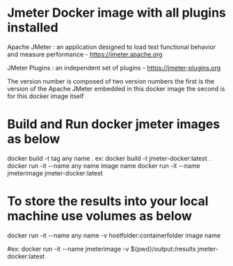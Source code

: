 # Jmeter Docker image with all plugins installed
Apache JMeter : an application designed to load test functional behavior and measure performance - https://jmeter.apache.org

JMeter Plugins : an independent set of plugins - https://jmeter-plugins.org

The version number is composed of two version numbers
the first is the version of the Apache JMeter embedded in this docker image
the second is for this docker image itself


# Build and Run docker jmeter images as below
docker build -t tag any name .
ex: docker build -t jmeter-docker:latest .
docker run -it --name any name image name
docker run -it --name jmeterimage jmeter-docker:latest
# To store the results into your local machine use volumes as below

docker run -it --name any name -v hostfolder:containerfolder image name
  
#ex: docker run -it --name jmeterimage -v ${pwd}/output:/results jmeter-docker:latest
